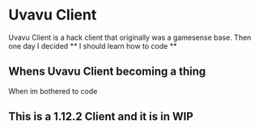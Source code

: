 # Uvavu Client
Uvavu Client is a hack client that originally was a gamesense base. Then one day I decided
** I should learn how to code **

## Whens Uvavu Client becoming a thing

When im bothered to code

## This is a 1.12.2 Client and it is in WIP
